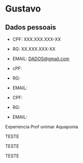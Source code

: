  #  Gustavo
 
 ## Dados pessoais

 - CPF: XXX.XXX.XXX-XX
 - RG: XX.XXX.XXX-XX
 - EMAIL: DADOS@gmail.com


 - cPF: 
 - RG: 
 - EMAIL: 

 - CPF: 
 - RG: 
 - EMAIL: 


Experiencia
 Prof unimar
 Aquaponia
 
TESTE 

TESTE 

TESTE

